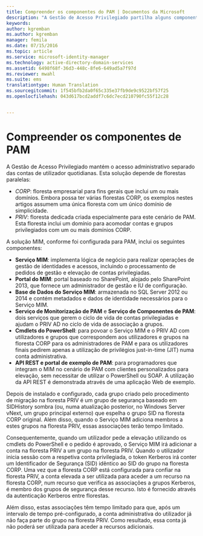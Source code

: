 ```yaml
---
title: Compreender os componentes do PAM | Documentos da Microsoft
description: "A Gestão de Acesso Privilegiado partilha alguns componentes com o MIM e tem de alguns próprios. Saiba como estes funcionam em conjunto."
keywords: 
author: kgremban
ms.author: kgremban
manager: femila
ms.date: 07/15/2016
ms.topic: article
ms.service: microsoft-identity-manager
ms.technology: active-directory-domain-services
ms.assetid: 6498f68f-36d3-448c-8fe6-649ad5a7f97d
ms.reviewer: mwahl
ms.suite: ems
translationtype: Human Translation
ms.sourcegitcommit: 1f545bfb2da0f65c335e37fb9de9c9522bf57f25
ms.openlocfilehash: 043d617bcd2addf7c6dc7ecd210790fc55f12c28


---
```


# <a name="understand-the-components-of-pam"></a>Compreender os componentes de PAM

A Gestão de Acesso Privilegiado mantém o acesso administrativo separado das contas de utilizador quotidianas. Esta solução depende de florestas paralelas:

- *CORP*: floresta empresarial para fins gerais que inclui um ou mais domínios. Embora possa ter várias florestas CORP, os exemplos nestes artigos assumem uma única floresta com um único domínio de simplicidade.  
- *PRIV*: floresta dedicada criada especialmente para este cenário de PAM. Esta floresta inclui um domínio para acomodar contas e grupos privilegiados com um ou mais domínios CORP.

A solução MIM, conforme foi configurada para PAM, inclui os seguintes componentes:  

- **Serviço MIM**: implementa lógica de negócio para realizar operações de gestão de identidades e acessos, incluindo o processamento de pedidos de gestão e elevação de contas privilegiadas.   
- **Portal do MIM**: portal baseado no SharePoint, alojado pelo SharePoint 2013, que fornece um administrador de gestão e IU de configuração.
- **Base de Dados do Serviço MIM**: armazenada no SQL Server 2012 ou 2014 e contém metadados e dados de identidade necessários para o Serviço MIM.
- **Serviço de Monitorização de PAM** e **Serviço de Componentes de PAM**: dois serviços que gerem o ciclo de vida de contas privilegiadas e ajudam o PRIV AD no ciclo de vida de associação a grupos.
- **Cmdlets do PowerShell**: para povoar o Serviço MIM e o PRIV AD com utilizadores e grupos que correspondem aos utilizadores e grupos na floresta CORP para os administradores de PAM e para os utilizadores finais pedirem apenas a utilização de privilégios just-in-time (JIT) numa conta administrativa.
- **API REST e portal de exemplo de PAM**: para programadores que integram o MIM no cenário de PAM com clientes personalizados para elevação, sem necessitar de utilizar o PowerShell ou SOAP. A utilização da API REST é demonstrada através de uma aplicação Web de exemplo.

Depois de instalado e configurado, cada grupo criado pelo procedimento de migração na floresta PRIV é um grupo de segurança baseado em SIDHistory sombra (ou, numa atualização posterior, no Windows Server vNext, um grupo principal externo) que espelha o grupo SID na floresta CORP original. Além disso, quando o Serviço MIM adiciona membros a estes grupos na floresta PRIV, essas associações terão tempo limitado.

Consequentemente, quando um utilizador pede a elevação utilizando os cmdlets do PowerShell e o pedido é aprovado, o Serviço MIM irá adicionar a conta na floresta PRIV a um grupo na floresta PRIV. Quando o utilizador inicia sessão com a respetiva conta privilegiada, o token Kerberos irá conter um Identificador de Segurança (SID) idêntico ao SID do grupo na floresta CORP. Uma vez que a floresta CORP está configurada para confiar na floresta PRIV, a conta elevada a ser utilizada para aceder a um recurso na floresta CORP, num recurso que verifica as associações a grupos Kerberos, é membro dos grupos de segurança desse recurso. Isto é fornecido através da autenticação Kerberos entre florestas.

Além disso, estas associações têm tempo limitado para que, após um intervalo de tempo pré-configurado, a conta administrativa do utilizador já não faça parte do grupo na floresta PRIV. Como resultado, essa conta já não poderá ser utilizada para aceder a recursos adicionais.



<!--HONumber=Nov16_HO2-->


